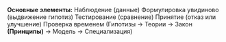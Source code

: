 **Основные элементы:**
Наблюдение (данные)
Формулировка увидиново (выдвижение гипотиз)
Тестирование (сравнение)
Принятие (отказ или улучшение)
Проверка временем 
(Гипотизы -> Теории -> Закон **(Принципы)** -> Модель -> Специализация)

